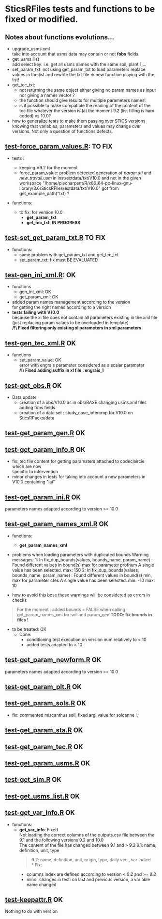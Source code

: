 # SticsRFiles tests and functions to be fixed or modified.

## Notes about functions evolutions...

* upgrade_usms.xml    
take into account that usms data may contain or not **fobs** fields.  
* get_usms_list    
add select key: i.e. get all usms names
with the same soil, plant 1,...
* set_param_txt: not using get_param_txt to load parameters
replace values in the list and rewrite the txt file => new function playing with the list!
* get_tec_txt: 
  * not returning the same object either giving no param names as input nor giving a names vector ?
  * the function should give results for multiple parameters names!
  * is it possible to make compatible the reading of the content of the tec file whatever the version is (at the moment 9.2 (list filling is hard coded) vs 10.0?
* how to generalize tests to make them passing over STICS versions knowing that variables, parameters and values may change over versions. Not only a question of functions defects.  

## <u>test-force_param_values.R</u>: TO FIX
  * tests : 
    * keeping V9.2 for the moment 
    * force_param_value: problem detected
       generation of *param.sti* and *new_travail.usm* in
       inst/extdata/txt/V10.0 and not in the given workspace
       "/home/plecharpent/R/x86_64-pc-linux-gnu-library/3.6/SticsRFiles/extdata/txt/V10.0"
       got from get_example_path("txt) ?

  * functions:
    * to fix: for version 10.0
       * **get_param_txt**
       * **get_tec_txt**: **IN PROGRESS**

## <u>test-set_get_param_txt.R</u> TO FIX
* functions:
  * same problem with get_param_txt and get_tec_txt
  * set_param_txt: fix must BE EVALUATED
       
## <u>test-gen_ini_xml.R</u>: OK
  * functions  
    * gen_ini_xml: OK
    * get_param_xml: OK
  * added param names management according to the version    
  for getting the right names according to a version
  * **tests failing with V10.0**   
because the xl file does not contain all parameters existing in the xml file (just replacing param values to be overloaded in template)   
**/!\ Fixed filtering only existing xl parameters in xml parameters**


## <u>test-gen_tec_xml.R</u> OK

  * functions
    * set_param_value: OK    
    error with engrais parameter considered as a scalar parameter   
    **/!\ Fixed adding suffix in xl file : engrais_1**


## <u>test-get_obs.R</u> OK

  * Data update    
      * creation of a obs/V10.0 as in obs/BASE changing usms.xml files adding fobs
  fields    
      * creation of a data set : study_case_intercrop for V10.0 on SticsRPacks/data


## <u>test-get_param_gen.R</u> OK


## <u>test-get_param_info.R</u> OK

* fix: tec file content for getting paramaters attached to codeclaircie which are now    
specific to intervention 
* minor changes in tests for taking into account a new parameters in V10.0
containing "lai"

## <u>test-get_param_ini.R</u> OK

parameters names adapted according to version >= 10.0

## <u>test-get_param_names_xml.R</u> OK

* functions:
  * **get_param_names_xml**

* problems when loading parameters with duplicated bounds
Warning messages:
1: In fix_dup_bounds(values, bounds_name, param_name) :
  Found different values in bound(s) 
 max 
for parameter profhum 
A single value has been selected.
 max: 150
2: In fix_dup_bounds(values, bounds_name, param_name) :
  Found different values in bound(s) 
 min, max 
for parameter cfes 
A single value has been selected.
 min: -10
max: 10

* how to avoid this bcse these warnings will be considered as errors in checks
> For the moment : added bounds = FALSE when calling get_param_names_xml
for soil and param_gen
**TODO: fix bounds in files !**

* to be treated: OK
  * Done: 
    * conditioning test execution on version num relatively to < 10
    * added tests adapted to > 10 



## <u>test-get_param_newform.R</u> OK

parameters names adapted according to version >= 10.0


## <u>test-get_param_plt.R</u> OK


## <u>test-get_param_sols.R</u> OK

* fix: commented miscanthus soil, fixed argi value for solcanne !,


## <u>test-get_param_sta.R</u> OK


## <u>test-get_param_tec.R</u> OK


## <u>test-get_param_usms.R</u> OK


## <u>test-get_sim.R</u> OK


## <u>test-get_usms_list.R</u> OK


## <u>test-get_var_info.R</u> OK

* functions:
  * **get_var_info**: Fixed   
    Not loading the correct columns of the outputs.csv file between the 9.1 and the following versions 9.2 and 10.0   
    The content of the file has changed between 9.1 and > 9.2
    9.1: name, definition, unit, type
    > 9.2: name, definition, unit, origin, type, daily vec., var indice
  * Fix:
    * columns index are defined according to version < 9.2 and >= 9.2
    * minor changes in test: on last and previous version, a variable name changed

## <u>test-keepattr.R</u> OK
Nothing to do with version



